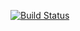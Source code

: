 [![Build Status](https://travis-ci.org/ANierbeck/Karaf-Decanter-Runtime.svg)](https://travis-ci.org/ANierbeck/Karaf-Decanter-Runtime)
